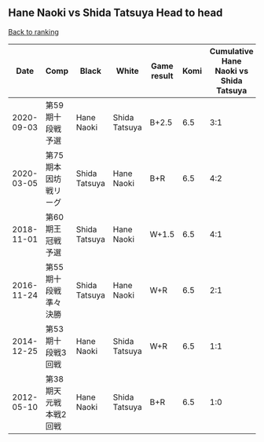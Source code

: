 ## Hane Naoki vs Shida Tatsuya Head to head

[Back to ranking](../../index.md)




| **Date** | **Comp** | **Black** | **White** | **Game result** | **Komi** | **Cumulative Hane Naoki vs Shida Tatsuya** | **Hane Naoki streak** | **Shida Tatsuya streak** | 
| --- | --- | --- | --- | --- | --- | --- | --- | --- |
| 2020-09-03 | 第59期十段戦予選 | Hane Naoki | Shida Tatsuya | B+2.5 | 6.5 | 3:1 | 2 | 0 | 
| 2020-03-05 | 第75期本因坊戦リーグ | Shida Tatsuya | Hane Naoki | B+R | 6.5 | 4:2 | 0 | 1 | 
| 2018-11-01 | 第60期王冠戦予選 | Shida Tatsuya | Hane Naoki | W+1.5 | 6.5 | 4:1 | 3 | 0 | 
| 2016-11-24 | 第55期十段戦　準々決勝 | Shida Tatsuya | Hane Naoki | W+R | 6.5 | 2:1 | 1 | 0 | 
| 2014-12-25 | 第53期十段戦3回戦 | Hane Naoki | Shida Tatsuya | W+R | 6.5 | 1:1 | 0 | 1 | 
| 2012-05-10 | 第38期天元戦本戦2回戦 | Hane Naoki | Shida Tatsuya | B+R | 6.5 | 1:0 | 1 | 0 |




